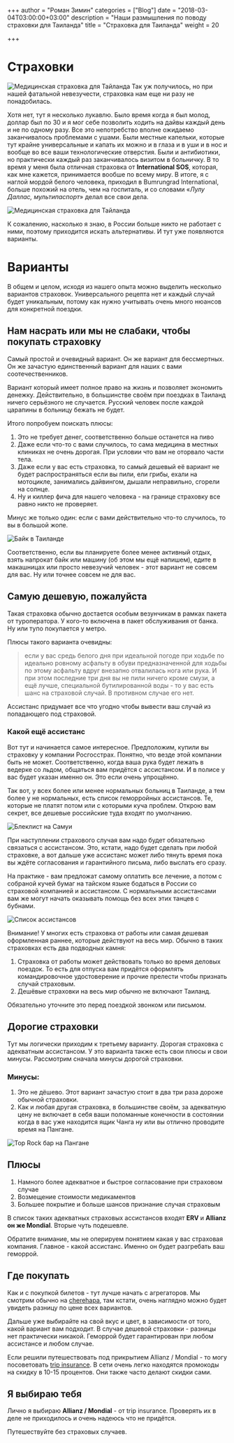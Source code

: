+++
author = "Роман Зимин"
categories = ["Blog"]
date = "2018-03-04T03:00:00+03:00"
description = "Наши размышления по поводу страховки для Таиланда"
title = "Страховка для Таиланда"
weight = 20

+++
# Страховки

![Медицинская страховка для Тайланда](/images/insurance_1.jpg)
Так уж получилось, но при нашей фатальной невезучести, страховка нам еще ни разу не понадобилась.

Хотя нет, тут я несколько лукавлю. Было время когда я был молод, доллар был по 30 и я мог себе позволить ходить на дайвы каждый день и не по одному разу. Все это непотребство вполне ожидаемо заканчивалось проблемами с ушами. Были местные капельки, которые тут крайне универсальные и капать их можно и в глаза и в уши и в нос и вообще во все ваши технологические отверстия. Были и антибиотики, но практически каждый раз заканчивалось визитом в больничку. В то время у меня была отличная страховка от **International SOS**, которая, как мне кажется, принимается вообше по всему миру. В итоге, я с наглой мордой белого человека, приходил в Bumrungrad International, больше похожий на отель, чем на госпиталь, и со словами «_Лулу Даллас, мультипаспорт_» делал все свои дела.

![Медицинская страховка для Тайланда](/images/international_sos.jpg)

К сожалению, насколько я знаю, в России больше никто не работает с ними, поэтому приходится искать альтернативы. И тут уже появляются варианты.

# Варианты

В общем и целом, исходя из нашего опыта можно выделить несколько вариантов страховок. Универсального рецепта нет и каждый случай будет уникальным, потому как нужно учитывать очень много нюансов для конкретной поездки.

## Нам насрать или мы не слабаки, чтобы покупать страховку

Самый простой и очевидный вариант. Он же вариант для бессмертных. Он же зачастую единственный вариант для наших с вами соотечественников.

Вариант который имеет полное право на жизнь и позволяет экономить денежку. Действительно, в большинстве своём при поездках в Таиланд ничего серьёзного не случается. Русский человек после каждой царапины в больницу бежать не будет.

Итого попробуем поискать плюсы:

1. Это не требует денег, соответственно больше останется на пиво
2. Даже если что-то с вами случилось, то сама медицина в местных клиниках не очень дорогая. При условии что вам не оторвало части тела.
3. Даже если у вас есть страховка, то самый дешевый её вариант не будет распространяться если вы пили, ели грибы, ехали на мотоцикле, занимались дайвингом, дышали неправильно, сгорели на солнце.
4. Ну и киллер фича для нашего человека - на границе страховку все равно никто не проверяет.

Минус же только один: если с вами действительно что-то случилось, то вы в большой жопе.

![Байк в Таиланде](/images/motogp-bike-crash.jpg)

Соответственно, если вы планируете более менее активный отдых, взять напрокат байк или машину (об этом мы ещё напишем), едите в макашницах или просто невезучий человек - этот вариант не совсем для вас. Ну или точнее совсем не для вас.

## Самую дешевую, пожалуйста

Такая страховка обычно достается особым везунчикам в рамках пакета от туроператора. У кого-то включена в пакет обслуживания от банка. Ну или тупо покупается у метро.

Плюсы такого варианта очевидны:

> если у вас средь белого дня при идеальной погоде при ходьбе по идеально ровному асфальту в обуви предназначенной для ходьбы по этому асфальту вдруг внезапно отвалилась нога или рука. И при этом последние три дня вы не пили ничего кроме смузи, а ещё лучше, специальной бутилированной воды - то у вас есть шанс на страховой случай. В противном случае его нет.

Ассистанс придумает все что угодно чтобы вывести ваш случай из попадающего под страховой.

### Какой ещё ассистанс

Вот тут и начинается самое интересное. Предположим, купили вы страховку у компании Росгосстрах. Понятно, что везде этой компании быть не может. Соответственно, когда ваша рука будет лежать в ведерке со льдом, общаться вам придётся с ассистансом. И в полисе у вас будет указан именно он. Это если очень упрощённо.

Так вот, у всех более или менее нормальных больниц в Таиланде, а тем более у не нормальных, есть список геморройных ассистансов. Те, которые не платят потом или с которыми куча проблем. Открою вам секрет, все дешевые российские туда входят по умолчанию.

![Блеклист на Самуи](/images/samui-blacklist.jpg)

При наступлении страхового случая вам надо будет обязательно связаться с ассистансом. Это, кстати, надо будет сделать при любой страховке, а вот дальше уже ассистанс может либо тянуть время пока вы ждёте согласования и гарантийного письма, либо выслать его сразу.

На практике - вам предложат самому оплатить все лечение, а потом с собраной кучей бумаг на тайском языке бодаться в России со страховой компанией и ассистансом. С нормальными ассистансами вам же могут начать оказывать помощь без всех этих танцев с бубнами.

![Список ассистансов](/images/assitance-list.jpg)

<span class="highlight">Внимание! У многих есть страховка от работы или самая дешевая оформленная раннее, которые действуют на весь мир. Обычно в таких страховках есть два подводных камня:</span>

1. Страховка от работы может действовать только во время деловых поездок. То есть для отпуска вам придётся оформлять командировочное удостоверение и прочие прелести чтобы признать случай страховым.
2. Дешёвые страховки на весь мир обычно не включают Таиланд.

Обязательно уточните это перед поездкой звонком или письмом.

## Дорогие страховки

Тут мы логически приходим к третьему варианту. Дорогая страховка с адекватным ассистансом. У это варианта также есть свои плюсы и свои минусы. Рассмотрим сначала минусы дорогой страховки.

### Минусы:

1. Это не дёшево. Этот вариант зачастую стоит в два три раза дороже обычной страховки.
2. Как и любая другая страховка, в большинстве своём, за адекватную цену не включает в себя ваши поломанные конечности в состоянии когда в вас уже находится ящик Чанга ну или вы отлично проводите время на Пангане.

![Top Rock бар на Пангане](/images/toprock-bar-phangan.jpg)

## Плюсы

1. Намного более адекватное и быстрое согласование при страховом случае
2. Возмещение стоимости медикаментов
3. Большее покрытие и больше шансов признание случая страховым

В список таких адекватных страховых ассистансов входят **ERV** и **Allianz он же Mondial**. Вторые чуть подешевле.

Обратите внимание, мы не оперируем понятием какая у вас страховая компания. Главное - какой ассистанс. Именно он будет разгребать ваш геморрой.

## Где покупать

Как и с покупкой билетов - тут лучше начать с агрегаторов. Мы смотрим обычно на [cherehapa](http://cherehapa.ru/), там кстати, очень наглядно можно будет увидеть разницу по цене всех вариантов.

Дальше уже выбирайте на свой вкус и цвет, в зависимости от того, какой вариант вам подходит. В случае дешевой страховки - разницы нет практически никакой. Геморрой будет гарантирован при любом ассистансе и любом случае.

Если решили путешествовать под прикрытием Allianz / Mondial - то могу посоветовать [trip insurance](http://tripinsurance.ru). В сети очень легко находятся промокоды на скидку в 10-15 процентов. Они также часто делают скидки сами.

## Я выбираю тебя

Лично я выбираю **Allianz / Mondial** - от trip insurance. Проверять их в деле не приходилось и очень  надеюсь что не придётся.

Путешествуйте без страховых случаев.